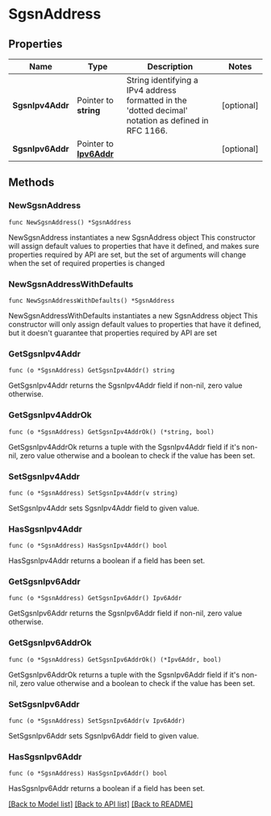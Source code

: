# SgsnAddress

## Properties

Name | Type | Description | Notes
------------ | ------------- | ------------- | -------------
**SgsnIpv4Addr** | Pointer to **string** | String identifying a IPv4 address formatted in the &#39;dotted decimal&#39; notation as defined in RFC 1166.  | [optional] 
**SgsnIpv6Addr** | Pointer to [**Ipv6Addr**](Ipv6Addr.md) |  | [optional] 

## Methods

### NewSgsnAddress

`func NewSgsnAddress() *SgsnAddress`

NewSgsnAddress instantiates a new SgsnAddress object
This constructor will assign default values to properties that have it defined,
and makes sure properties required by API are set, but the set of arguments
will change when the set of required properties is changed

### NewSgsnAddressWithDefaults

`func NewSgsnAddressWithDefaults() *SgsnAddress`

NewSgsnAddressWithDefaults instantiates a new SgsnAddress object
This constructor will only assign default values to properties that have it defined,
but it doesn't guarantee that properties required by API are set

### GetSgsnIpv4Addr

`func (o *SgsnAddress) GetSgsnIpv4Addr() string`

GetSgsnIpv4Addr returns the SgsnIpv4Addr field if non-nil, zero value otherwise.

### GetSgsnIpv4AddrOk

`func (o *SgsnAddress) GetSgsnIpv4AddrOk() (*string, bool)`

GetSgsnIpv4AddrOk returns a tuple with the SgsnIpv4Addr field if it's non-nil, zero value otherwise
and a boolean to check if the value has been set.

### SetSgsnIpv4Addr

`func (o *SgsnAddress) SetSgsnIpv4Addr(v string)`

SetSgsnIpv4Addr sets SgsnIpv4Addr field to given value.

### HasSgsnIpv4Addr

`func (o *SgsnAddress) HasSgsnIpv4Addr() bool`

HasSgsnIpv4Addr returns a boolean if a field has been set.

### GetSgsnIpv6Addr

`func (o *SgsnAddress) GetSgsnIpv6Addr() Ipv6Addr`

GetSgsnIpv6Addr returns the SgsnIpv6Addr field if non-nil, zero value otherwise.

### GetSgsnIpv6AddrOk

`func (o *SgsnAddress) GetSgsnIpv6AddrOk() (*Ipv6Addr, bool)`

GetSgsnIpv6AddrOk returns a tuple with the SgsnIpv6Addr field if it's non-nil, zero value otherwise
and a boolean to check if the value has been set.

### SetSgsnIpv6Addr

`func (o *SgsnAddress) SetSgsnIpv6Addr(v Ipv6Addr)`

SetSgsnIpv6Addr sets SgsnIpv6Addr field to given value.

### HasSgsnIpv6Addr

`func (o *SgsnAddress) HasSgsnIpv6Addr() bool`

HasSgsnIpv6Addr returns a boolean if a field has been set.


[[Back to Model list]](../README.md#documentation-for-models) [[Back to API list]](../README.md#documentation-for-api-endpoints) [[Back to README]](../README.md)


